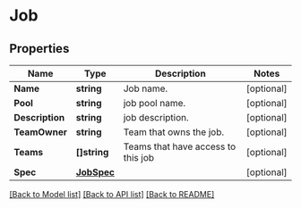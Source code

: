 # Job

## Properties
Name | Type | Description | Notes
------------ | ------------- | ------------- | -------------
**Name** | **string** | Job name. | [optional] 
**Pool** | **string** | job pool name. | [optional] 
**Description** | **string** | job description. | [optional] 
**TeamOwner** | **string** | Team that owns the job. | [optional] 
**Teams** | **[]string** | Teams that have access to this job | [optional] 
**Spec** | [**JobSpec**](Job_spec.md) |  | [optional] 

[[Back to Model list]](../README.md#documentation-for-models) [[Back to API list]](../README.md#documentation-for-api-endpoints) [[Back to README]](../README.md)


